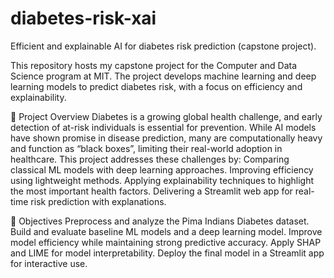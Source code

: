 # diabetes-risk-xai
Efficient and explainable AI for diabetes risk prediction (capstone project).

This repository hosts my capstone project for the Computer and Data Science program at MIT.
The project develops machine learning and deep learning models to predict diabetes risk, with a focus on efficiency and explainability.

📌 Project Overview
Diabetes is a growing global health challenge, and early detection of at-risk individuals is essential for prevention. While AI models have shown promise in disease prediction, many are computationally heavy and function as “black boxes”, limiting their real-world adoption in healthcare.
This project addresses these challenges by:
Comparing classical ML models with deep learning approaches.
Improving efficiency using lightweight methods.
Applying explainability techniques to highlight the most important health factors.
Delivering a Streamlit web app for real-time risk prediction with explanations.

🎯 Objectives
Preprocess and analyze the Pima Indians Diabetes dataset.
Build and evaluate baseline ML models and a deep learning model.
Improve model efficiency while maintaining strong predictive accuracy.
Apply SHAP and LIME for model interpretability.
Deploy the final model in a Streamlit app for interactive use.
